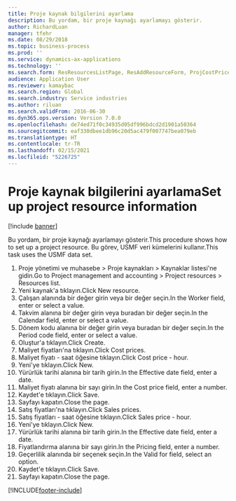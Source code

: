```yaml
---
title: Proje kaynak bilgilerini ayarlama
description: Bu yordam, bir proje kaynağı ayarlamayı gösterir.
author: RichardLuan
manager: tfehr
ms.date: 08/29/2018
ms.topic: business-process
ms.prod: ''
ms.service: dynamics-ax-applications
ms.technology: ''
ms.search.form: ResResourcesListPage, ResAddResourceForm, ProjCostPriceHour, ProjSalesPriceHour
audience: Application User
ms.reviewer: kamaybac
ms.search.region: Global
ms.search.industry: Service industries
ms.author: riluan
ms.search.validFrom: 2016-06-30
ms.dyn365.ops.version: Version 7.0.0
ms.openlocfilehash: de74ed71f0c34935d05df996bdcd2d1901a50364
ms.sourcegitcommit: eaf330dbee1db96c20d5ac479f007747bea079eb
ms.translationtype: HT
ms.contentlocale: tr-TR
ms.lasthandoff: 02/15/2021
ms.locfileid: "5226725"
---
```

# <a name="set-up-project-resource-information"></a><span data-ttu-id="49c47-103">Proje kaynak bilgilerini ayarlama</span><span class="sxs-lookup"><span data-stu-id="49c47-103">Set up project resource information</span></span>

[!include [banner](../../includes/banner.md)]

<span data-ttu-id="49c47-104">Bu yordam, bir proje kaynağı ayarlamayı gösterir.</span><span class="sxs-lookup"><span data-stu-id="49c47-104">This procedure shows how to set up a project resource.</span></span> <span data-ttu-id="49c47-105">Bu görev, USMF veri kümelerini kullanır.</span><span class="sxs-lookup"><span data-stu-id="49c47-105">This task uses the USMF data set.</span></span>

1. <span data-ttu-id="49c47-106">Proje yönetimi ve muhasebe > Proje kaynakları > Kaynaklar listesi'ne gidin.</span><span class="sxs-lookup"><span data-stu-id="49c47-106">Go to Project management and accounting > Project resources > Resources list.</span></span>
2. <span data-ttu-id="49c47-107">Yeni kaynak'a tıklayın.</span><span class="sxs-lookup"><span data-stu-id="49c47-107">Click New resource.</span></span>
3. <span data-ttu-id="49c47-108">Çalışan alanında bir değer girin veya bir değer seçin.</span><span class="sxs-lookup"><span data-stu-id="49c47-108">In the Worker field, enter or select a value.</span></span>
4. <span data-ttu-id="49c47-109">Takvim alanına bir değer girin veya buradan bir değer seçin.</span><span class="sxs-lookup"><span data-stu-id="49c47-109">In the Calendar field, enter or select a value.</span></span>
5. <span data-ttu-id="49c47-110">Dönem kodu alanına bir değer girin veya buradan bir değer seçin.</span><span class="sxs-lookup"><span data-stu-id="49c47-110">In the Period code field, enter or select a value.</span></span>
6. <span data-ttu-id="49c47-111">Oluştur'a tıklayın.</span><span class="sxs-lookup"><span data-stu-id="49c47-111">Click Create.</span></span>
7. <span data-ttu-id="49c47-112">Maliyet fiyatları'na tıklayın.</span><span class="sxs-lookup"><span data-stu-id="49c47-112">Click Cost prices.</span></span>
8. <span data-ttu-id="49c47-113">Maliyet fiyatı - saat öğesine tıklayın.</span><span class="sxs-lookup"><span data-stu-id="49c47-113">Click Cost price - hour.</span></span>
9. <span data-ttu-id="49c47-114">Yeni'ye tıklayın.</span><span class="sxs-lookup"><span data-stu-id="49c47-114">Click New.</span></span>
10. <span data-ttu-id="49c47-115">Yürürlük tarihi alanına bir tarih girin.</span><span class="sxs-lookup"><span data-stu-id="49c47-115">In the Effective date field, enter a date.</span></span>
11. <span data-ttu-id="49c47-116">Maliyet fiyatı alanına bir sayı girin.</span><span class="sxs-lookup"><span data-stu-id="49c47-116">In the Cost price field, enter a number.</span></span>
12. <span data-ttu-id="49c47-117">Kaydet'e tıklayın.</span><span class="sxs-lookup"><span data-stu-id="49c47-117">Click Save.</span></span>
13. <span data-ttu-id="49c47-118">Sayfayı kapatın.</span><span class="sxs-lookup"><span data-stu-id="49c47-118">Close the page.</span></span>
14. <span data-ttu-id="49c47-119">Satış fiyatları'na tıklayın.</span><span class="sxs-lookup"><span data-stu-id="49c47-119">Click Sales prices.</span></span>
15. <span data-ttu-id="49c47-120">Satış fiyatları - saat öğesine tıklayın.</span><span class="sxs-lookup"><span data-stu-id="49c47-120">Click Sales price - hour.</span></span>
16. <span data-ttu-id="49c47-121">Yeni'ye tıklayın.</span><span class="sxs-lookup"><span data-stu-id="49c47-121">Click New.</span></span>
17. <span data-ttu-id="49c47-122">Yürürlük tarihi alanına bir tarih girin.</span><span class="sxs-lookup"><span data-stu-id="49c47-122">In the Effective date field, enter a date.</span></span>
18. <span data-ttu-id="49c47-123">Fiyatlandırma alanına bir sayı girin.</span><span class="sxs-lookup"><span data-stu-id="49c47-123">In the Pricing field, enter a number.</span></span>
19. <span data-ttu-id="49c47-124">Geçerlilik alanında bir seçenek seçin.</span><span class="sxs-lookup"><span data-stu-id="49c47-124">In the Valid for field, select an option.</span></span>
20. <span data-ttu-id="49c47-125">Kaydet'e tıklayın.</span><span class="sxs-lookup"><span data-stu-id="49c47-125">Click Save.</span></span>
21. <span data-ttu-id="49c47-126">Sayfayı kapatın.</span><span class="sxs-lookup"><span data-stu-id="49c47-126">Close the page.</span></span>



[!INCLUDE[footer-include](../../../includes/footer-banner.md)]